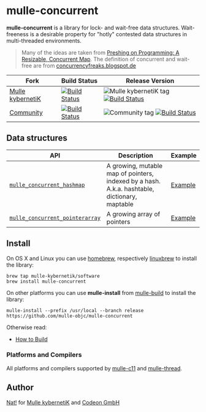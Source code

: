# mulle-concurrent

**mulle-concurrent** is a library for lock- and wait-free data structures.
Wait-freeness is a desirable property for "hotly" contested data structures
in multi-threaded environments.

> Many of the ideas are taken from [Preshing on Programming: A Resizable, Concurrent Map](http://preshing.com/20160222/a-resizable-concurrent-map/).
> The definition of concurrent and wait-free are from [concurrencyfreaks.blogspot.de](http://concurrencyfreaks.blogspot.de/2013/05/lock-free-and-wait-free-definition-and.html)


Fork      |  Build Status | Release Version
----------|---------------|-----------------------------------
[Mulle kybernetiK](//github.com/mulle-nat/mulle-concurrent) | [![Build Status](https://travis-ci.org/mulle-nat/mulle-concurrent.svg?branch=release)](https://travis-ci.org/mulle-nat/mulle-concurrent) | ![Mulle kybernetiK tag](https://img.shields.io/github/tag/mulle-nat/mulle-concurrent.svg) [![Build Status](https://travis-ci.org/mulle-nat/mulle-concurrent.svg?branch=release)](https://travis-ci.org/mulle-nat/mulle-concurrent)
[Community](https://github.com/mulle-objc/mulle-concurrent/tree/release) | [![Build Status](https://travis-ci.org/mulle-objc/mulle-concurrent.svg)](https://travis-ci.org/mulle-objc/mulle-concurrent) | ![Community tag](https://img.shields.io/github/tag/mulle-objc/mulle-concurrent.svg) [![Build Status](https://travis-ci.org/mulle-objc/mulle-concurrent.svg?branch=release)](https://travis-ci.org/mulle-objc/mulle-concurrent)


## Data structures

API                                                   | Description    | Example
------------------------------------------------------|----------------|---------
[`mulle_concurrent_hashmap`](dox/API_POINTERARRAY.md) | A growing, mutable map of pointers, indexed by a hash. A.k.a. hashtable, dictionary, maptable | [Example](tests/hashmap/example.c)
[`mulle_concurrent_pointerarray`](dox/API_HASHMAP.md) | A growing array of pointers                                                               | [Example](tests/array/example.c)


## Install

On OS X and Linux you can use
[homebrew](//brew.sh), respectively
[linuxbrew](//linuxbrew.sh)
to install the library:

```
brew tap mulle-kybernetik/software
brew install mulle-concurrent
```

On other platforms you can use **mulle-install** from
[mulle-build](//www.mulle-kybernetik.com/software/git/mulle-build)
to install the library:

```
mulle-install --prefix /usr/local --branch release https://github.com/mulle-objc/mulle-concurrent
```

Otherwise read:

* [How to Build](dox/BUILD.md)


### Platforms and Compilers

All platforms and compilers supported by
[mulle-c11](//www.mulle-kybernetik.com/software/git/mulle-c11/) and
[mulle-thread](//www.mulle-kybernetik.com/software/git/mulle-thread/).


## Author

[Nat!](//www.mulle-kybernetik.com/weblog) for
[Mulle kybernetiK](//www.mulle-kybernetik.com) and
[Codeon GmbH](//www.codeon.de)
